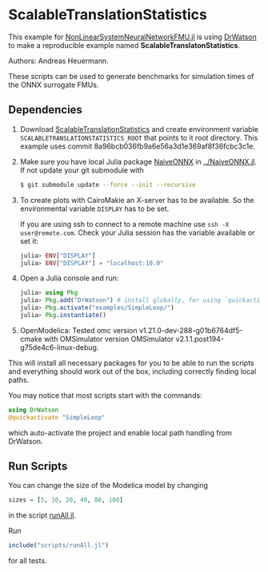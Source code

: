 # ScalableTranslationStatistics

This example for
[NonLinearSystemNeuralNetworkFMU.jl](https://github.com/AMIT-HSBI/NonLinearSystemNeuralNetworkFMU.jl)
is using [DrWatson](https://juliadynamics.github.io/DrWatson.jl/stable/) to make
a reproducible example named **ScalableTranslatonStatistics**.

Authors: Andreas Heuermann.

These scripts can be used to generate benchmarks for simulation times of the
ONNX surrogate FMUs.

## Dependencies

  1. Download
     [ScalableTranslationStatistics](https://github.com/ltx-simulation/ScalableTranslationStatistics)
     and create environment variable `SCALABLETRANSLATIONSTATISTICS_ROOT` that
     points to it root directory.
     This example uses commit 8a96bcb036fb9a6e56a3d1e369af8f36fcbc3c1e.

  2. Make sure you have local Julia package
     [NaiveONNX](https://github.com/AMIT-HSBI/NaiveONNX.jl) in [../NaiveONNX.jl](../NaiveONNX.jl).
     If not update your git submodule with

     ```bash
     $ git submodule update --force --init --recursive
     ```

  3. To create plots with CairoMakie an X-server has to be available.
     So the environmental variable `DISPLAY` has to be set.

     If you are using ssh to
     connect to a remote machine use `ssh -X user@remote.com`.
     Check your Julia session has the variable available or set it:
     ```julia
     julia> ENV["DISPLAY"]
     julia> ENV["DISPLAY"] = "localhost:10.0"
     ```

  4. Open a Julia console and run:

     ```julia
     julia> using Pkg
     julia> Pkg.add("DrWatson") # install globally, for using `quickactivate`
     julia> Pkg.activate("examples/SimpleLoop/")
     julia> Pkg.instantiate()
     ```

  5. OpenModelica: Tested omc version v1.21.0-dev-288-g01b6764df5-cmake
     with OMSimulator version OMSimulator v2.1.1.post194-g75de4c6-linux-debug.

This will install all necessary packages for you to be able to run the scripts
and everything should work out of the box, including correctly finding local
paths.

You may notice that most scripts start with the commands:
```julia
using DrWatson
@quickactivate "SimpleLoop"
```
which auto-activate the project and enable local path handling from DrWatson.

## Run Scripts

You can change the size of the Modelica model by changing

```julia
sizes = [5, 10, 20, 40, 80, 160]
```

in the script [runAll.jl](./scripts/runAll.jl).

Run

```julia
include("scripts/runAll.jl")
```
for all tests.

